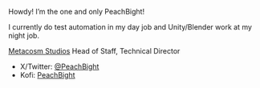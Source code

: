 Howdy! I’m the one and only PeachBight! 

I currently do test automation in my day job and Unity/Blender work at my night job.

[Metacosm Studios](https://twitter.com/MetacosmStudios) Head of Staff, Technical Director

- X/Twitter: [@PeachBight](https://twitter.com/PeachBight)
- Kofi: [PeachBight](https://ko-fi.com/peachbight)

<!---
PeachBight/PeachBight is a ✨ special ✨ repository because its `README.md` (this file) appears on your GitHub profile.
You can click the Preview link to take a look at your changes.
--->
